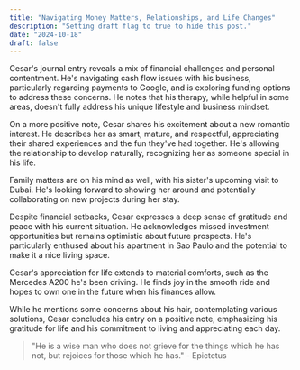 ```yaml
---
title: "Navigating Money Matters, Relationships, and Life Changes"
description: "Setting draft flag to true to hide this post."
date: "2024-10-18"
draft: false
---
```


Cesar's journal entry reveals a mix of financial challenges and personal contentment. He's navigating cash flow issues with his business, particularly regarding payments to Google, and is exploring funding options to address these concerns. He notes that his therapy, while helpful in some areas, doesn't fully address his unique lifestyle and business mindset.

On a more positive note, Cesar shares his excitement about a new romantic interest. He describes her as smart, mature, and respectful, appreciating their shared experiences and the fun they've had together. He's allowing the relationship to develop naturally, recognizing her as someone special in his life.

Family matters are on his mind as well, with his sister's upcoming visit to Dubai. He's looking forward to showing her around and potentially collaborating on new projects during her stay.

Despite financial setbacks, Cesar expresses a deep sense of gratitude and peace with his current situation. He acknowledges missed investment opportunities but remains optimistic about future prospects. He's particularly enthused about his apartment in Sao Paulo and the potential to make it a nice living space.

Cesar's appreciation for life extends to material comforts, such as the Mercedes A200 he's been driving. He finds joy in the smooth ride and hopes to own one in the future when his finances allow.

While he mentions some concerns about his hair, contemplating various solutions, Cesar concludes his entry on a positive note, emphasizing his gratitude for life and his commitment to living and appreciating each day.

> "He is a wise man who does not grieve for the things which he has not, but rejoices for those which he has." - Epictetus